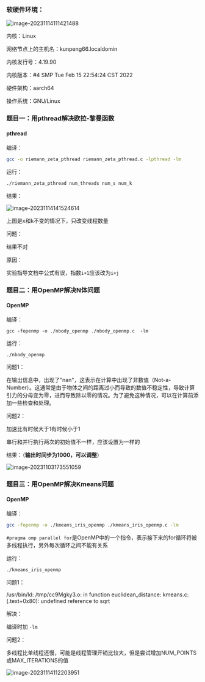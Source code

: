 ### 软硬件环境：

![image-20231114111421488](C:\Users\Dachau\AppData\Roaming\Typora\typora-user-images\image-20231114111421488.png)

内核：Linux

网络节点上的主机名：kunpeng66.localdomin

内核发行号：4.19.90

内核版本：#4 SMP Tue Feb 15 22:54:24 CST 2022

硬件架构：aarch64

操作系统：GNU/Linux



### 题目一：用pthread解决欧拉-黎曼函数

#### pthread

编译：

```bash
gcc -o riemann_zeta_pthread riemann_zeta_pthread.c -lpthread -lm
```

运行：

```bash
./riemann_zeta_pthread num_threads num_s num_k
```

结果：

![image-20231114141524614](C:\Users\Dachau\AppData\Roaming\Typora\typora-user-images\image-20231114141524614.png)

上图是x和k不变的情况下，只改变线程数量



问题：

结果不对

原因：

实验指导文档中公式有误，指数`i+1`应该改为`i+j`





### 题目二：用OpenMP解决N体问题

#### OpenMP

编译：

```
gcc -fopenmp -o ./nbody_openmp ./nbody_openmp.c  -lm
```



运行：

```
./nbody_openmp
```



问题1：

在输出信息中，出现了"nan"，这表示在计算中出现了非数值（Not-a-Number）。这通常是由于物体之间的距离过小而导致的数值不稳定性，导致计算引力的分母变为零，进而导致除以零的情况。为了避免这种情况，可以在计算前添加一些检查和处理。



问题2：

加速比有时候大于1有时候小于1

串行和并行执行两次的初始值不一样，应该设置为一样的



结果：（**输出时间步为1000，可以调整**）

![image-20231103173551059](C:\Users\Dachau\AppData\Roaming\Typora\typora-user-images\image-20231103173551059.png)



### 题目三：用OpenMP解决Kmeans问题

#### OpenMP

编译：

```bash
gcc -fopenmp -o ./kmeans_iris_openmp ./kmeans_iris_openmp.c -lm
```

`#pragma omp parallel for`是OpenMP中的一个指令，表示接下来的for循环将被多线程执行，另外每次循环之间不能有关系

运行：

```bash
./kmeans_iris_openmp
```



问题1：

/usr/bin/ld: /tmp/cc9Mgky3.o: in function euclidean_distance:
kmeans.c:(.text+0x80): undefined reference to sqrt

解决：

编译时加 `-lm`



问题2：

多线程比单线程还慢，可能是线程管理开销比较大，但是尝试增加NUM_POINTS或MAX_ITERATIONS的值

![image-20231114112203951](C:\Users\Dachau\AppData\Roaming\Typora\typora-user-images\image-20231114112203951.png)
